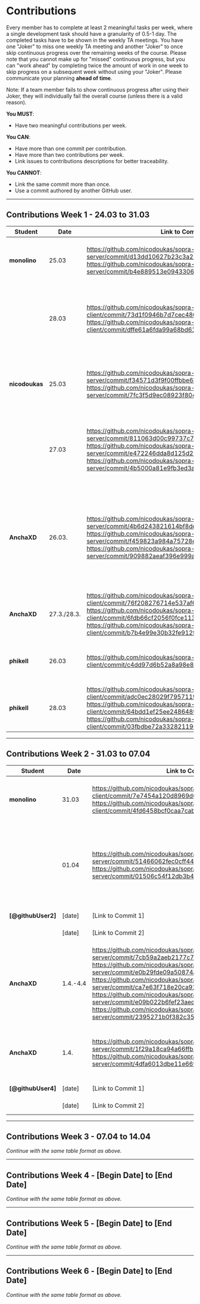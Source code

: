 # Contributions

Every member has to complete at least 2 meaningful tasks per week, where a single development task should have a granularity of 0.5-1 day. The completed tasks have to be shown in the weekly TA meetings. You have one "Joker" to miss one weekly TA meeting and another "Joker" to once skip continuous progress over the remaining weeks of the course. Please note that you cannot make up for "missed" continuous progress, but you can "work ahead" by completing twice the amount of work in one week to skip progress on a subsequent week without using your "Joker". Please communicate your planning **ahead of time**.

Note: If a team member fails to show continuous progress after using their Joker, they will individually fail the overall course (unless there is a valid reason).

**You MUST**:
- Have two meaningful contributions per week.

**You CAN**:
- Have more than one commit per contribution.
- Have more than two contributions per week.
- Link issues to contributions descriptions for better traceability.

**You CANNOT**:
- Link the same commit more than once.
- Use a commit authored by another GitHub user.

---

## Contributions Week 1 - 24.03 to 31.03

| **Student**        | **Date** | **Link to Commit** | **Description**                                                                | **Relevance**                                                                                   |
|--------------------|----------|-----------|--------------------------------------------------------------------------------|-------------------------------------------------------------------------------------------------|
| **monolino**       | 25.03    | https://github.com/nicodoukas/sopra-fs25-group-34-server/commit/d13dd10627b23c3a224e120b267f08cb691d08c9<br/>https://github.com/nicodoukas/sopra-fs25-group-34-server/commit/b4e889513e09433063ce08287e75c96213ca50f4 | Create endpoints to accept/decline friendrequests and delete friends.          | The user must be able to accept/decline friendrequests s.t they can have friends.               |
|                    | 28.03    | https://github.com/nicodoukas/sopra-fs25-group-34-client/commit/73d1f0946b7d7cec480bcc3d4bbf08385c399a97<br/>https://github.com/nicodoukas/sopra-fs25-group-34-client/commit/dffe61a6fda99a68bd616ce34e2c5b388a34c0aa          | Create page where the user can see their open friendrequests/lobbyinvitations. | In order to become friends, the users need to see their friendrequests to accept/decline these. |
| **nicodoukas** | 25.03   | https://github.com/nicodoukas/sopra-fs25-group-34-server/commit/f34571d3f9f00ffbbe6bafc6ab029d5aaf7c0eaa<br/>https://github.com/nicodoukas/sopra-fs25-group-34-server/commit/7fc3f5d9ec08923f804cbfac3315e9d9c6538ed4 | Create endpoint to search for a user by username     | In order to add a friend one must be able to find this person first and send him/her a friend request |
|                | 27.03   | https://github.com/nicodoukas/sopra-fs25-group-34-server/commit/811063d00c99737c7a5a0ecf21df86390df48363<br/>https://github.com/nicodoukas/sopra-fs25-group-34-server/commit/e472246dda8d125d2b8fc400ee0428fef2677ce8<br/>https://github.com/nicodoukas/sopra-fs25-group-34-server/commit/4b5000a81e9fb3ed3a8e4a4939d645269340ed2c| Add friends, friendRequests attribute and sendFriendRequest, getFriendRequest methods in User entity and update DTO Mapper accordingly. | In order to save the data of the whole friends management system and to be able to access it in the client side. |
| **AnchaXD** | 26.03.   | https://github.com/nicodoukas/sopra-fs25-group-34-server/commit/4b6d243821614bf8de18322b4ad26c6b1b53c635<br/>https://github.com/nicodoukas/sopra-fs25-group-34-server/commit/f459823a984a75728ea0d3a26724c93e39113d82<br/>https://github.com/nicodoukas/sopra-fs25-group-34-server/commit/909882aeaf396e999a96f45a7bb54f24018daaa4 | Add the endpoints POST/users/{userId1}/friendrequests and GET/users/{userId1}/friendrequests to the server and write tests | the Endpoints are required to send friend requests and to retrieve a list of open requests. This is esentiall as the friend system is the basis of how you can play a game with other people                                                             |
|   **AnchaXD**  | 27.3./28.3.   | https://github.com/nicodoukas/sopra-fs25-group-34-client/commit/76f208276714e537af6f75ac4111f89928efe50c<br/>https://github.com/nicodoukas/sopra-fs25-group-34-client/commit/6fdb66cf2056f0fce113846afade74842a43650c<br/>https://github.com/nicodoukas/sopra-fs25-group-34-client/commit/b7b4e99e30b32fe912f0b0f66f4cdab197730aed | Create friend list page                                                | This page is important to see your existing frineds |
| **phikell**        | 26.03    | https://github.com/nicodoukas/sopra-fs25-group-34-client/commit/c4dd97d6b52a8a98e8277bb9c4ed11e80b98c63d | Added search bar and functionality to search user                              | This is our main way to find other users and add them as friends                                |
| **phikell**        | 28.03    | https://github.com/nicodoukas/sopra-fs25-group-34-client/commit/adc0ec28029f795711983fa0ea5e00f6454de007<br/>https://github.com/nicodoukas/sopra-fs25-group-34-client/commit/64bdd1ef25ee2486489290ad3eb5ab5e0a0443b8<br/>https://github.com/nicodoukas/sopra-fs25-group-34-client/commit/03fbdbe72a3328211901cb444ff446607be7bc4b | Reworked the client to match user stories and mock-ups                         | General layout and UI of the client matches the mock-ups now. Easy navigation                   |

---

## Contributions Week 2 - 31.03 to 07.04


| **Student**        | **Date** | **Link to Commit** | **Description**                                                                                                                                                                                       | **Relevance**                                                                                                                                                                                         |
|--------------------|----------|--|-------------------------------------------------------------------------------------------------------------------------------------------------------------------------------------------------------|-------------------------------------------------------------------------------------------------------------------------------------------------------------------------------------------------------|
| **monolino**       | 31.03    | https://github.com/nicodoukas/sopra-fs25-group-34-client/commit/7e7454a120d8969d05b609c1ded7a93ec406200d<br/>https://github.com/nicodoukas/sopra-fs25-group-34-client/commit/4fd6458bcf0caa7cab75f29905174b21b8e1aaa9| Created the Lobby page in the client. Created the Form where one can enter the lobby name and then create the lobby.                                                                                  | Without a lobby there is no game. The lobby page is important to then invite friends such that one can start the game.                                                                                |
|                    | 01.04    | https://github.com/nicodoukas/sopra-fs25-group-34-server/commit/51466062fec0cff44485574b4ae7a546d8d05eef<br/>https://github.com/nicodoukas/sopra-fs25-group-34-server/commit/01506c54f12db3b4dda7d74b1b171635eb1dcbbc | Created the LobbyStorage and the LobbyService.                                                                                                                                                        | The Lobby is not stored inside the Database, which means we need a separete class for the Storage. And the LobbyService contains the methods/functionalites which are needed for the lobby endpoints. |
| **[@githubUser2]** | [date]   | [Link to Commit 1] | [Brief description of the task]                                                                                                                                                                       | [Why this contribution is relevant]                                                                                                                                                                   |
|                    | [date]   | [Link to Commit 2] | [Brief description of the task]                                                                                                                                                                       | [Why this contribution is relevant]                                                                                                                                                                   |
| **AnchaXD**        | 1.4.-4.4 | https://github.com/nicodoukas/sopra-fs25-group-34-server/commit/7cb59a2aeb2177c7672695b325d58729cad7dd39<br/>https://github.com/nicodoukas/sopra-fs25-group-34-server/commit/e0b29fde09a50874a05feb10aea0da8c92963a2c<br/>https://github.com/nicodoukas/sopra-fs25-group-34-server/commit/ca7e63f718e20ca9189e1d0aa1709c8885c76140<br/>https://github.com/nicodoukas/sopra-fs25-group-34-server/commit/e09b022b6fef23aed23624e15755b14b04a14ae0<br/>https://github.com/nicodoukas/sopra-fs25-group-34-server/commit/2395271b0f382c35d11d1332c0c8f813a1b14b27 | Add the Lobby Entity with Attributes LobbyId, LobbyName, Host, Members; as well as POST and GET DTOs for Lobby; update the DTO Mapper for the Lobby Entity; Remove JPA related Code from Lobby Entity | For users to play the game, they first need to create a lobby, which can only be done if an accoridng class exists on the server                                                                      |
| **AnchaXD**        | 1.4.     | https://github.com/nicodoukas/sopra-fs25-group-34-server/commit/1f29a18ca94a66ffb3bfd815eb77729c01b09cff<br/>https://github.com/nicodoukas/sopra-fs25-group-34-server/commit/4dfa6013dbe11e66f2128aa97de6abe3913aa161 | Create Endpoints for POST/lobbies, GET/lobbies/{lobbyId}; create Tests for those Endpoints; Refactor Tests to reuse Helper Method                                                                     | With these REST Endpoints, the client can send Requests to create a lobby and to get an existing one to display it accordingly                                                                        |
| **[@githubUser4]** | [date]   | [Link to Commit 1] | [Brief description of the task]                                                                                                                                                                       | [Why this contribution is relevant]                                                                                                                                                                   |
|                    | [date]   | [Link to Commit 2] | [Brief description of the task]                                                                                                                                                                       | [Why this contribution is relevant]                                                                                                                                                                   |

---

## Contributions Week 3 - 07.04 to 14.04

*Continue with the same table format as above.*

---

## Contributions Week 4 - [Begin Date] to [End Date]

*Continue with the same table format as above.*

---

## Contributions Week 5 - [Begin Date] to [End Date]

*Continue with the same table format as above.*

---

## Contributions Week 6 - [Begin Date] to [End Date]

*Continue with the same table format as above.*
